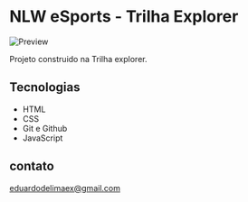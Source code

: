 # NLW eSports - Trilha Explorer

![Preview](./github/preview.png)

Projeto construido na Trilha explorer. 

##  Tecnologias

- HTML
- CSS
- Git e Github
- JavaScript

## contato

eduardodelimaex@gmail.com